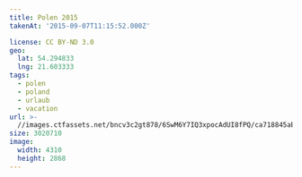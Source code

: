 ```yaml
---
title: Polen 2015
takenAt: '2015-09-07T11:15:52.000Z'

license: CC BY-ND 3.0
geo:
  lat: 54.294833
  lng: 21.603333
tags:
  - polen
  - poland
  - urlaub
  - vacation
url: >-
  //images.ctfassets.net/bncv3c2gt878/6SwM6Y7IQ3xpocAdUI8fPQ/ca718845abaa7afd2bb0ce0f77423746/polen-2015_25328826463_o
size: 3020710
image:
  width: 4310
  height: 2868
---
```

